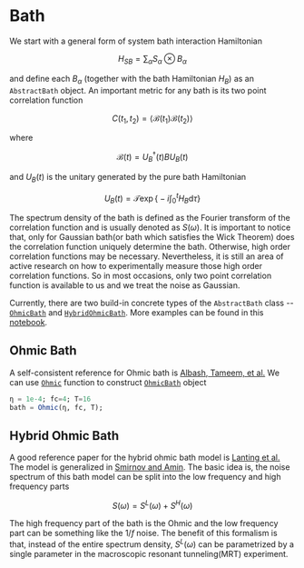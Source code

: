 # Bath
We start with a general form of system bath interaction Hamiltonian
```math
  H_{SB} = \sum_\alpha S_\alpha\otimes B_\alpha
```
and define each $B_\alpha$ (together with the bath Hamiltonian $H_B$) as an `AbstractBath` object. An important metric for any bath is its two point correlation function
```math
  C(t_1, t_2) = \langle \mathcal{B}(t_1) \mathcal{B}(t_2) \rangle
```
where
```math
  \mathcal{B}(t) = U_B^\dagger (t) B U_B(t)
```
and $U_B(t)$ is the unitary generated by the pure bath Hamiltonian
```math
  U_B(t) = \mathcal{T}\exp\Big\{ -i\int_0^t H_B \mathrm{d}\tau \Big\}
```
The spectrum density of the bath is defined as the Fourier transform of the correlation function and is usually denoted as $S(\omega)$. It is important to notice that, only for Gaussian bath(or bath which satisfies the Wick Theorem) does the correlation function uniquely determine the bath. Otherwise, high order correlation functions may be necessary. Nevertheless, it is still an area of active research on how to experimentally measure those high order correlation functions. So in most occasions, only two point correlation function is available to us and we treat the noise as Gaussian.

Currently, there are two build-in concrete types of the `AbstractBath` class -- [`OhmicBath`](@ref) and [`HybridOhmicBath`](@ref). More examples can be found in this [notebook](https://github.com/USCqserver/QuantumAnnealingTools.jl/blob/master/example/bath_correlation_example.ipynb).
## Ohmic Bath
A self-consistent reference for Ohmic bath is [Albash, Tameem, et al.](https://iopscience.iop.org/article/10.1088/1367-2630/14/12/123016/meta) We can use [`Ohmic`](@ref) function to construct [`OhmicBath`](@ref) object
```julia
η = 1e-4; fc=4; T=16
bath = Ohmic(η, fc, T);
```
## Hybrid Ohmic Bath
A good reference paper for the hybrid ohmic bath model is [Lanting et al.](https://journals.aps.org/prb/abstract/10.1103/PhysRevB.83.180502) The model is generalized in [Smirnov and Amin](https://iopscience.iop.org/article/10.1088/1367-2630/aae79c/meta). The basic idea is, the noise spectrum of this bath model can be split into the low frequency and high frequency parts
```math
  S(\omega) = S^L(ω) + S^H(ω)
```
The high frequency part of the bath is the Ohmic and the low frequency part can be something like the $1/f$ noise. The benefit of this formalism is that, instead of the entire spectrum density, $S^L(\omega)$ can be parametrized by a single parameter in the macroscopic resonant tunneling(MRT) experiment.
